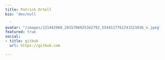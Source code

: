 ```yaml
---
title: Patrick Ortell
bio: 'dev/null

  '
avatar: "/images/121442968_2815706025342792_5544117761741521036_n.jpeg"
featured: true
social:
- title: github
  url: https://github.com

---
```

